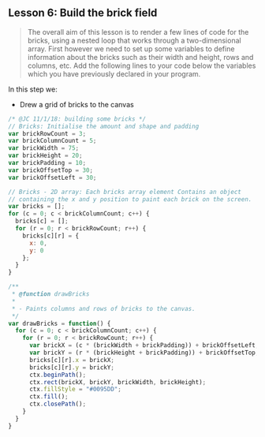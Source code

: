 ## Lesson 6: Build the brick field
> The overall aim of this lesson is to render a few lines of code for the  bricks, using a nested loop that works through a two-dimensional array. First however we need to set up some variables to define information about the bricks such as their width and height,  rows and columns, etc. Add the following lines to your code below the variables which you have previously declared in your program.

In this step we:
- Drew a grid of bricks to the canvas

```javascript
/* @JC 11/1/18: building some bricks */
// Bricks: Initialise the amount and shape and padding
var brickRowCount = 3;
var brickColumnCount = 5;
var brickWidth = 75;
var brickHeight = 20;
var brickPadding = 10;
var brickOffsetTop = 30;
var brickOffsetLeft = 30;

// Bricks - 2D array: Each bricks array element Contains an object
// containing the x and y position to paint each brick on the screen.
var bricks = [];
for (c = 0; c < brickColumnCount; c++) {
  bricks[c] = [];
  for (r = 0; r < brickRowCount; r++) {
    bricks[c][r] = {
      x: 0,
      y: 0
    };
  }
}
```

```javascript
/**
 * @function drawBricks
 *
 * - Paints columns and rows of bricks to the canvas.
 */
var drawBricks = function() {
  for (c = 0; c < brickColumnCount; c++) {
    for (r = 0; r < brickRowCount; r++) {
      var brickX = (c * (brickWidth + brickPadding)) + brickOffsetLeft;
      var brickY = (r * (brickHeight + brickPadding)) + brickOffsetTop;
      bricks[c][r].x = brickX;
      bricks[c][r].y = brickY;
      ctx.beginPath();
      ctx.rect(brickX, brickY, brickWidth, brickHeight);
      ctx.fillStyle = "#0095DD";
      ctx.fill();
      ctx.closePath();
    }
  }
}
```
